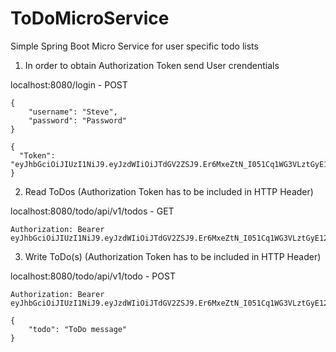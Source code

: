 # ToDoMicroService
Simple Spring Boot Micro Service for user specific todo lists

1) In order to obtain Authorization Token send User crendentials

localhost:8080/login - POST
```
{
	"username": "Steve",
	"password": "Password"
}
```

```
{
  "Token": "eyJhbGciOiJIUzI1NiJ9.eyJzdWIiOiJTdGV2ZSJ9.Er6MxeZtN_I051Cq1WG3VLztGyE12f6rVRUcgMdfvVQ"
}
```

2) Read ToDos (Authorization Token has to be included in HTTP Header)

localhost:8080/todo/api/v1/todos - GET

```
Authorization: Bearer eyJhbGciOiJIUzI1NiJ9.eyJzdWIiOiJTdGV2ZSJ9.Er6MxeZtN_I051Cq1WG3VLztGyE12f6rVRUcgMdfvVQ

```

3) Write ToDo(s) (Authorization Token has to be included in HTTP Header)

localhost:8080/todo/api/v1/todo - POST

```
Authorization: Bearer eyJhbGciOiJIUzI1NiJ9.eyJzdWIiOiJTdGV2ZSJ9.Er6MxeZtN_I051Cq1WG3VLztGyE12f6rVRUcgMdfvVQ

```
```
{
	"todo": "ToDo message"
}
```

